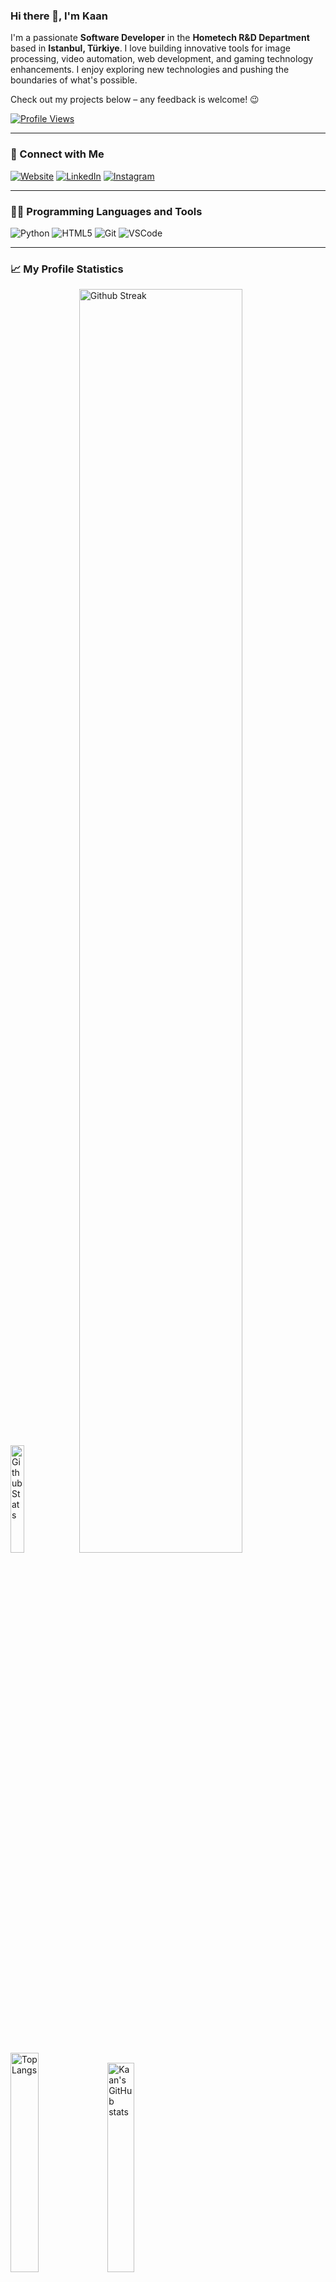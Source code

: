 ### Hi there 👋, I'm Kaan

I'm a passionate **Software Developer** in the **Hometech R&D Department** based in **Istanbul, Türkiye**. I love building innovative tools for image processing, video automation, web development, and gaming technology enhancements. I enjoy exploring new technologies and pushing the boundaries of what's possible.

Check out my projects below – any feedback is welcome! 😉

[![Profile Views](https://komarev.com/ghpvc/?username=kaanaldemir)](https://github.com/kaanaldemir)

---

### 🚀 Connect with Me

[![Website](https://img.shields.io/badge/Website-kaanaldemir.com-brightgreen?style=for-the-badge&logo=google-chrome)](https://kaanaldemir.com) [![LinkedIn](https://img.shields.io/badge/LinkedIn-Kaan-blue?style=for-the-badge&logo=linkedin)](https://linkedin.com/in/kaan-aldemir) [![Instagram](https://img.shields.io/badge/Instagram-Kaan-E4405F?style=for-the-badge&logo=instagram)](https://instagram.com/kaanaldemir)

---

### 👨‍💻 Programming Languages and Tools

![Python](https://skillicons.dev/icons?i=python) ![HTML5](https://skillicons.dev/icons?i=html) ![Git](https://skillicons.dev/icons?i=git) ![VSCode](https://skillicons.dev/icons?i=vscode)

---

### 📈 My Profile Statistics
<p align="left">
    <a href="https://git.io/streak-stats"><img width="21%" height="21%" alt="Github Stats" src="https://streak-stats.demolab.com?user=kaanaldemir&theme=tokyonight&hide_current_streak=true&hide_longest_streak=true&card_width=200&disable_animations=false&hide_border=true"></a>
    <a href="https://github.com/vn7n24fzkq/github-profile-summary-cards"><img width="72%" alt="Github Streak" src="https://github-profile-summary-cards.vercel.app/api/cards/profile-details?username=kaanaldemir&theme=tokyonight"></a>
</p>

<p align="left">
    <a href="https://github-readme-stats.vercel.app"><img width="30%" height="30%" alt="Top Langs" src="https://github-readme-stats.vercel.app/api/top-langs/?username=kaanaldemir&hide=objective-c,swift,c,c%2B%2B,cmake,scss,html,ruby,javascript&hide_progress=false&theme=tokyonight"></a>
    <a href="https://github-readme-stats.vercel.app/api?username=kaanaldemir&show_icons=true&hide_rank=true&theme=tokyonight&&show=prs_merged,prs_merged_percentage"><img width="29.3%" height="29.3%" alt="Kaan's GitHub stats" src="https://github-readme-stats.vercel.app/api?username=kaanaldemir&show_icons=true&hide_rank=true&theme=tokyonight&&show=prs_merged,prs_merged_percentage"></a> 
</p>

---

### 🔥 My Projects

<p align="left">
  <a href="https://github.com/kaanaldemir/Custom-Contrast-Stretching-GUI">
    <img width="45%" alt="Custom-Contrast-Stretching-GUI" src="https://github-readme-stats.vercel.app/api/pin/?username=kaanaldemir&repo=Custom-Contrast-Stretching-GUI&theme=tokyonight&hide_border=true" />
  </a>
  <a href="https://github.com/kaanaldemir/auto-subtitle-gui">
    <img width="45%" alt="auto-subtitle-gui" src="https://github-readme-stats.vercel.app/api/pin/?username=kaanaldemir&repo=auto-subtitle-gui&theme=tokyonight&hide_border=true" />
  </a>
</p>
<p align="left">
  <a href="https://github.com/kaanaldemir/kaanaldemir.github.io">
    <img width="45%" alt="Personal Website" src="https://github-readme-stats.vercel.app/api/pin/?username=kaanaldemir&repo=kaanaldemir.github.io&theme=tokyonight&hide_border=true" />
  </a>
  <a href="https://github.com/kaanaldemir/DLSS-Override-For-All-Games">
    <img width="45%" alt="DLSS-Override-For-All-Games" src="https://github-readme-stats.vercel.app/api/pin/?username=kaanaldemir&repo=DLSS-Override-For-All-Games&theme=tokyonight&hide_border=true" />
  </a>
</p>

---

### ☕ Support My Work

<a href="https://www.buymeacoffee.com/kaanaldemir" target="_blank">
  <img src="https://cdn.buymeacoffee.com/buttons/v2/default-yellow.png" alt="Buy Me A Coffee" style="height: 60px !important;width: 217px !important;">
</a>
